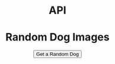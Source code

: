 # API

<!DOCTYPE html>
<html lang="en">
<head>
  <meta charset="UTF-8">
  <meta name="viewport" content="width=device-width, initial-scale=1.0">
  <title>Random Dog Images</title>
  <link href="https://cdn.jsdelivr.net/npm/bootstrap@5.3.0-alpha1/dist/css/bootstrap.min.css" rel="stylesheet">
  <style>
    body {
      text-align: center;
      margin-top: 50px;
    }
    img {
      max-width: 100%;
      height: auto;
      border-radius: 10px;
      margin-top: 20px;
    }
  </style>
</head>
<body>
  <div class="container">
    <h1 class="mb-4">Random Dog Images</h1>
    <button id="fetchDog" class="btn btn-primary">Get a Random Dog</button>
    <div id="dogContainer" class="mt-4">
      <img id="dogImage" src="" alt="Random Dog Image" style="display:none;">
    </div>
  </div>

  <script>
    document.getElementById('fetchDog').addEventListener('click', () => {
      fetch('https://dog.ceo/api/breeds/image/random')
        .then(response => response.json())
        .then(data => {
          const dogImage = document.getElementById('dogImage');
          dogImage.src = data.message;
          dogImage.style.display = 'block';
        })
        .catch(error => console.error('Error fetching dog image:', error));
    });
  </script>
</body>
</html>
